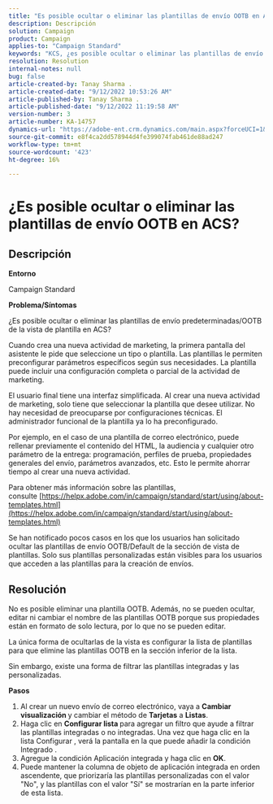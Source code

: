 ```yaml
---
title: "Es posible ocultar o eliminar las plantillas de envío OOTB en ACS"
description: Descripción
solution: Campaign
product: Campaign
applies-to: "Campaign Standard"
keywords: "KCS, ¿es posible ocultar o eliminar las plantillas de envío OOTB en ACS?"
resolution: Resolution
internal-notes: null
bug: false
article-created-by: Tanay Sharma .
article-created-date: "9/12/2022 10:53:26 AM"
article-published-by: Tanay Sharma .
article-published-date: "9/12/2022 11:19:58 AM"
version-number: 3
article-number: KA-14757
dynamics-url: "https://adobe-ent.crm.dynamics.com/main.aspx?forceUCI=1&pagetype=entityrecord&etn=knowledgearticle&id=2a24841c-8932-ed11-9db1-002248086735"
source-git-commit: e8f4ca2dd578944d4fe399074fab461de88ad247
workflow-type: tm+mt
source-wordcount: '423'
ht-degree: 16%

---
```


# ¿Es posible ocultar o eliminar las plantillas de envío OOTB en ACS?

## Descripción


<b>Entorno</b>

Campaign Standard



<b>Problema/Síntomas</b>

¿Es posible ocultar o eliminar las plantillas de envío predeterminadas/OOTB de la vista de plantilla en ACS?



Cuando crea una nueva actividad de marketing, la primera pantalla del asistente le pide que seleccione un tipo o plantilla. Las plantillas le permiten preconfigurar parámetros específicos según sus necesidades. La plantilla puede incluir una configuración completa o parcial de la actividad de marketing.

El usuario final tiene una interfaz simplificada. Al crear una nueva actividad de marketing, solo tiene que seleccionar la plantilla que desee utilizar. No hay necesidad de preocuparse por configuraciones técnicas. El administrador funcional de la plantilla ya lo ha preconfigurado.

Por ejemplo, en el caso de una plantilla de correo electrónico, puede rellenar previamente el contenido del HTML, la audiencia y cualquier otro parámetro de la entrega: programación, perfiles de prueba, propiedades generales del envío, parámetros avanzados, etc. Esto le permite ahorrar tiempo al crear una nueva actividad.

Para obtener más información sobre las plantillas, consulte [https://helpx.adobe.com/in/campaign/standard/start/using/about-templates.html](https://helpx.adobe.com/in/campaign/standard/start/using/about-templates.html)

Se han notificado pocos casos en los que los usuarios han solicitado ocultar las plantillas de envío OOTB/Default de la sección de vista de plantillas. Solo sus plantillas personalizadas están visibles para los usuarios que acceden a las plantillas para la creación de envíos.






## Resolución


No es posible eliminar una plantilla OOTB. Además, no se pueden ocultar, editar ni cambiar el nombre de las plantillas OOTB porque sus propiedades están en formato de solo lectura, por lo que no se pueden editar.

La única forma de ocultarlas de la vista es configurar la lista de plantillas para que elimine las plantillas OOTB en la sección inferior de la lista.

Sin embargo, existe una forma de filtrar las plantillas integradas y las personalizadas.

<b>Pasos</b>

1. Al crear un nuevo envío de correo electrónico, vaya a <b>Cambiar visualización </b>y cambiar el método de <b>Tarjetas</b> a <b>Listas</b>.
2. Haga clic en <b>Configurar lista </b>para agregar un filtro que ayude a filtrar las plantillas integradas o no integradas. Una vez que haga clic en la lista Configurar , verá la pantalla en la que puede añadir la condición Integrado .
3. Agregue la condición Aplicación integrada y haga clic en <b>OK</b>.
4. Puede mantener la columna de objeto de aplicación integrada en orden ascendente, que priorizaría las plantillas personalizadas con el valor &quot;No&quot;, y las plantillas con el valor &quot;Sí&quot; se mostrarían en la parte inferior de esta lista.

